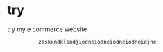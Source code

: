 # try    
try my e commerce website
                                                
                       
                                     
                                     
                                                                                                                                                  
                                                                                 
              zaskxndklsndjiodneiodneiodneiodneidjne
